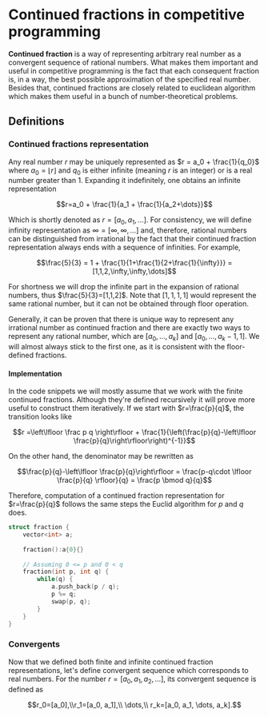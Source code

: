 <!--?title Continued fractions -->
# Continued fractions in competitive programming

**Continued fraction** is a way of representing arbitrary real number as a convergent sequence of rational numbers. What makes them important and useful in competitive programming is the fact that each consequent fraction is, in a way, the best possible approximation of the specified real number. Besides that, continued fractions are closely related to euclidean algorithm which makes them useful in a bunch of number-theoretical problems.

## Definitions

### Continued fractions representation

Any real number $r$ may be uniquely represented as $r = a_0 + \frac{1}{q_0}$ where $a_0 = \lfloor r \rfloor$ and $q_0$ is either infinite (meaning $r$ is an integer) or is a real number greater than $1$. Expanding it indefinitely, one obtains an infinite representation

$$r=a_0 + \frac{1}{a_1 + \frac{1}{a_2+\dots}}$$

Which is shortly denoted as $r=[a_0, a_1, \dots]$. For consistency, we will define infinity representation as $\infty = [\infty, \infty, \dots]$ and, therefore, rational numbers can be distinguished from irrational by the fact that their continued fraction representation always ends with a sequence of infinities. For example,

$$\frac{5}{3} = 1 + \frac{1}{1+\frac{1}{2+\frac{1}{\infty}}} = [1,1,2,\infty,\infty,\dots]$$

For shortness we will drop the infinite part in the expansion of rational numbers, thus $\frac{5}{3}=[1,1,2]$. Note that $[1,1,1,1]$ would represent the same rational number, but it can not be obtained through floor operation.

Generally, it can be proven that there is unique way to represent any irrational number as continued fraction and there are exactly two ways to represent any rational number, which are $[a_0, \dots, a_k]$ and $[a_0, \dots, a_k-1, 1]$. We will almost always stick to the first one, as it is consistent with the floor-defined fractions.

#### Implementation

In the code snippets we will mostly assume that we work with the finite continued fractions. Although they're defined recursively it will prove more useful to construct them iteratively. If we start with $r=\frac{p}{q}$, the transition looks like

$$r =\left\lfloor \frac p q \right\rfloor + \frac{1}{\left(\frac{p}{q}-\left\lfloor \frac{p}{q}\right\rfloor\right)^{-1}}$$

On the other hand, the denominator may be rewritten as

$$\frac{p}{q}-\left\lfloor \frac{p}{q}\right\rfloor = \frac{p-q\cdot \lfloor \frac{p}{q} \rfloor}{q} = \frac{p \bmod q}{q}$$

Therefore, computation of a continued fraction representation for $r=\frac{p}{q}$ follows the same steps the Euclid algorithm for $p$ and $q$ does.


```cpp
struct fraction {
    vector<int> a;
    
    fraction():a{0}{}
    
    // Assuming 0 <= p and 0 < q
    fraction(int p, int q) {
        while(q) {
            a.push_back(p / q);
            p %= q;
            swap(p, q);
        }
    }
}
```

### Convergents

Now that we defined both finite and infinite continued fraction representations, let's define convergent sequence which corresponds to real numbers. For the number $r=[a_0, a_1, a_2, \dots]$, its convergent sequence is defined as

$$r_0=[a_0],\\r_1=[a_0, a_1],\\ \dots,\\ r_k=[a_0, a_1, \dots, a_k].$$

